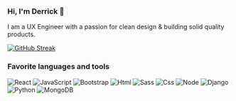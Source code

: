 
### Hi, I'm Derrick 👋

I am a UX Engineer with a passion for clean design & building solid quality products.

[![GitHub Streak](https://streak-stats.demolab.com?user=decodesalot&theme=calm&hide_border=true)](https://git.io/streak-stats)

### Favorite languages and tools

![React](https://img.shields.io/badge/ReactJS-61DAFB.svg?logo=react&logoColor=black)
![JavaScript](https://img.shields.io/badge/JavaScript-F7DF1E.svg?logo=javascript&logoColor=black)
![Bootstrap](https://img.shields.io/badge/Bootstrap-7952B3.svg?logo=bootstrap&logoColor=white)
![Html](https://img.shields.io/badge/HTML-E34F26.svg?logo=html5&logoColor=white)
![Sass](https://img.shields.io/badge/Sass-CC6699.svg?logo=sass&logoColor=white)
![Css](https://img.shields.io/badge/CSS-1572B6.svg?logo=css3&logoColor=white)
![Node](https://img.shields.io/badge/Node.js-339933.svg?logo=nodedotjs&logoColor=white)
![Django](https://img.shields.io/badge/Django-092E20.svg?logo=django&logoColor=white)
![Python](https://img.shields.io/badge/Python-3776AB.svg?logo=python&logoColor=white) 
![MongoDB](https://img.shields.io/badge/MongoDB-47A248.svg?logo=mongodb&logoColor=white)




<!--
**decodesalot/decodesalot** is a ✨ _special_ ✨ repository because its `README.md` (this file) appears on your GitHub profile.

Here are some ideas to get you started:

- 🔭 I’m currently working on ...
- 🌱 I’m currently learning ...
- 👯 I’m looking to collaborate on ...
- 🤔 I’m looking for help with ...
- 💬 Ask me about ...
- 📫 How to reach me: ...
- 😄 Pronouns: ...
- ⚡ Fun fact: ...
-->
